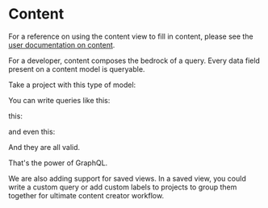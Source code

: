 # Content
 For a reference on using the content view to fill in content, please see the [user documentation on content](../users/cmi/content.md).

 For a developer, content composes the bedrock of a query. Every data field present on a content model is queryable.

 Take a project with this type of model:

 <!-- TODO: Add image of test content -->

 You can write queries like this:
<!-- TODO: Add image of test content -->

 this:
<!-- TODO: Add image of test content -->

 and even this:
<!-- TODO: Add image of test content -->

 And they are all valid.

 That's the power of GraphQL.

 We are also adding support for saved views. In a saved view, you could write a custom query or add custom labels to projects to group them together for ultimate content creator workflow.